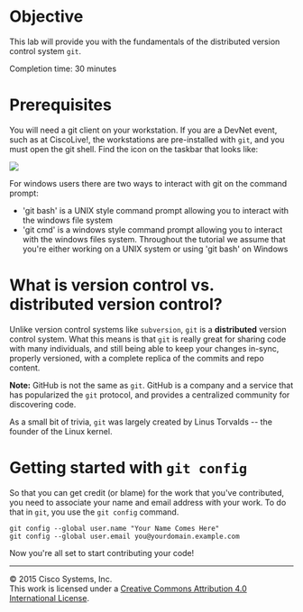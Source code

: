 # ObjectiveThis lab will provide you with the fundamentals of the distributed version control system `git`.Completion time: 30 minutes# PrerequisitesYou will need a git client on your workstation.  If you are a DevNet event, such as at CiscoLive!, the workstations are pre-installed with `git`, and you must open the git shell.  Find the icon on the taskbar that looks like:![](posts/files/git-intro/assets/images/gwindows_logo.png)For windows users there are two ways to interact with git on the command prompt:* 'git bash' is a UNIX style command prompt allowing you to interact with the windows file system * 'git cmd' is a windows style command prompt allowing you to interact with the windows files system.Throughout the tutorial we assume that you're either working on a UNIX system or using 'git bash' on Windows# What is version control vs. distributed version control?Unlike version control systems like `subversion`, `git` is a **distributed** version control system.  What this means is that `git` is really great for sharing code with many individuals, and still being able to keep your changes in-sync, properly versioned, with a complete replica of the commits and repo content.  **Note:** GitHub is not the same as `git`.  GitHub is a company and a service that has popularized the `git` protocol, and provides a centralized community for discovering code.  As a small bit of trivia, `git` was largely created by Linus Torvalds -- the founder of the Linux kernel.# Getting started with `git config`So that you can get credit (or blame) for the work that you've contributed, you need to associate your name and email address with your work.  To do that in `git`, you use the `git config` command.```git config --global user.name "Your Name Comes Here"git config --global user.email you@yourdomain.example.com```Now you're all set to start contributing your code!<hr>&copy; 2015 Cisco Systems, Inc.<br>This work is licensed under a <a rel="license" href="http://creativecommons.org/licenses/by/4.0/">Creative Commons Attribution 4.0 International License</a>.